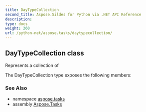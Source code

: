 ```yaml
---
title: DayTypeCollection
second_title: Aspose.Sildes for Python via .NET API Reference
description: 
type: docs
weight: 260
url: /python-net/aspose.tasks/daytypecollection/
---
```


## DayTypeCollection class

Represents a collection of

The DayTypeCollection type exposes the following members:

### See Also

* namespace [aspose.tasks](/tasks/python-net/aspose.tasks/)
* assembly [Aspose.Tasks](/tasks/python-net/)

